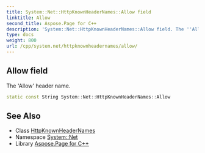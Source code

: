```yaml
---
title: System::Net::HttpKnownHeaderNames::Allow field
linktitle: Allow
second_title: Aspose.Page for C++
description: 'System::Net::HttpKnownHeaderNames::Allow field. The ''Allow'' header name in C++.'
type: docs
weight: 800
url: /cpp/system.net/httpknownheadernames/allow/
---
```

## Allow field


The 'Allow' header name.

```cpp
static const String System::Net::HttpKnownHeaderNames::Allow
```

## See Also

* Class [HttpKnownHeaderNames](../)
* Namespace [System::Net](../../)
* Library [Aspose.Page for C++](../../../)
